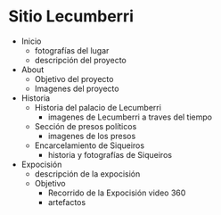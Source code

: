 # Sitio Lecumberri
- Inicio
   - fotografías del lugar
   - descripción del proyecto
- About
   - Objetivo del proyecto
   - Imagenes del proyecto
 - Historia
   - Historia del palacio de Lecumberri
     - imagenes de Lecumberri a traves del tiempo
   - Sección de presos políticos
     - imagenes de los presos
   - Encarcelamiento de Siqueiros
     - historia y fotografías de Siqueiros
  - Expocisión
     - descripción de la expocisión
    - Objetivo
      - Recorrido de la Expocisión video 360
      - artefactos
